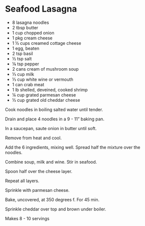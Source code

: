 # Seafood Lasagna

* 8 lasagna noodles
* 2 tbsp butter
* 1 cup chopped onion
* 1 pkg cream cheese
* 1 ½ cups creamed cottage cheese
* 1 egg, beaten
* 2 tsp basil
* ½ tsp salt
* ⅙ tsp pepper
* 2 cans cream of mushroom soup
* ⅓ cup milk
* ⅓ cup white wine or vermouth
* 1 can crab meat
* 1 lb shelled, deveined, cooked shrimp
* ¼ cup grated parmesan cheese
* ½ cup grated old cheddar cheese

Cook noodles in boiling salted water until tender.

Drain and place 4 noodles in a 9 - 11” baking pan.

In a saucepan, saute onion in butter until soft.

Remove from heat and cool.

Add the 6 ingredients, mixing well. Spread half the mixture over the noodles.

Combine soup, milk and wine. Stir in seafood.

Spoon half over the cheese layer.

Repeat all layers.

Sprinkle with parmesan cheese.

Bake, uncovered, at 350 degrees f. For 45 min.

Sprinkle cheddar over top and brown under boiler.

Makes 8 - 10 servings
